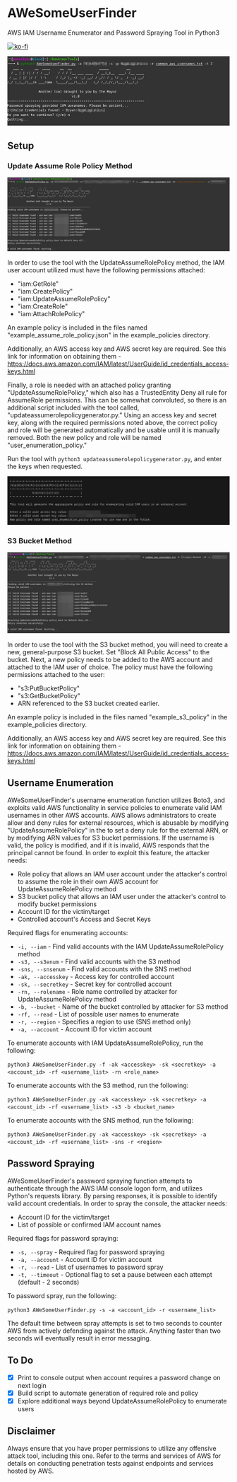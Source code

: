 # AWeSomeUserFinder
AWS IAM Username Enumerator and Password Spraying Tool in Python3

[![ko-fi](https://ko-fi.com/img/githubbutton_sm.svg)](https://ko-fi.com/M4M03Q2JN)

<p align="left">
  <img src="https://github.com/dievus/AWeSomeUserFinder/blob/main/images/image2.png"/>
</p>

## Setup

### Update Assume Role Policy Method

<p align="left">
  <img src="https://github.com/dievus/AWeSomeUserFinder/blob/main/images/image5.png" />
</p>

In order to use the tool with the UpdateAssumeRolePolicy method, the IAM user account utilized must have the following permissions attached:

- "iam:GetRole"
- "iam:CreatePolicy"
- "iam:UpdateAssumeRolePolicy"
- "iam:CreateRole"
- "iam:AttachRolePolicy"

An example policy is included in the files named "example_assume_role_policy.json" in the example_policies directory.

Additionally, an AWS access key and AWS secret key are required. See this link for information on obtaining them - https://docs.aws.amazon.com/IAM/latest/UserGuide/id_credentials_access-keys.html

Finally, a role is needed with an attached policy granting "UpdateAssumeRolePolicy," which also has a TrustedEntity Deny all rule for AssumeRole permissions. This can be somewhat convoluted, so there is an additional script included with the tool called, "updateassumerolepolicygenerator.py." Using an access key and secret key, along with the required permissions noted above, the correct policy and role will be generated automatically and be usable until it is manually removed. Both the new policy and role will be named "user_enumeration_policy."

Run the tool with `python3 updateassumerolepolicygenerator.py`, and enter the keys when requested.

<p align="left">
  <img src="https://github.com/dievus/AWeSomeUserFinder/blob/main/images/image3.png" />
</p>

### S3 Bucket Method

<p align="left">
  <img src="https://github.com/dievus/AWeSomeUserFinder/blob/main/images/image4.png" />
</p>

In order to use the tool with the S3 bucket method, you will need to create a new, general-purpose S3 bucket. Set "Block All Public Access" to the bucket. Next, a new policy needs to be added to the AWS account and attached to the IAM user of choice. The policy must have the following permissions attached to the user:

- "s3:PutBucketPolicy"
- "s3:GetBucketPolicy"
- ARN referenced to the S3 bucket created earlier.

An example policy is included in the files named "example_s3_policy" in the example_policies directory. 

Additionally, an AWS access key and AWS secret key are required. See this link for information on obtaining them - https://docs.aws.amazon.com/IAM/latest/UserGuide/id_credentials_access-keys.html

## Username Enumeration
AWeSomeUserFinder's username enumeration function utilizes Boto3, and exploits valid AWS functionality in service policies to enumerate valid IAM usernames in other AWS accounts. AWS allows administrators to create allow and deny rules for external resources, which is abusable by modifying "UpdateAssumeRolePolicy" in the  to set a deny rule for the external ARN, or by modifying ARN values for S3 bucket permissions. If the username is valid, the policy is modified, and if it is invalid, AWS responds that the principal cannot be found. In order to exploit this feature, the attacker needs:

- Role policy that allows an IAM user account under the attacker's control to assume the role in their own AWS account for UpdateAssumeRolePolicy method
- S3 bucket policy that allows an IAM user under the attacker's control to modify bucket permissions
- Account ID for the victim/target
- Controlled account's Access and Secret Keys

Required flags for enumerating accounts:

- `-i, --iam` - Find valid accounts with the IAM UpdateAssumeRolePolicy method
- `-s3, --s3enum` - Find valid accounts with the S3 method
- `-sns, --snsenum` - Find valid accounts with the SNS method
- `-ak, --accesskey` - Access key for controlled account
- `-sk, --secretkey` - Secret key for controlled account
- `-rn, --rolename` - Role name controlled by attacker for UpdateAssumeRolePolicy method
- `-b, --bucket` - Name of the bucket controlled by attacker for S3 method
- `-rf, --read` - List of possible user names to enumerate
- `-r, --region` - Specifies a region to use (SNS method only)
- `-a, --account` - Account ID for victim account

To enumerate accounts with IAM UpdateAssumeRolePolicy, run the following:

`python3 AWeSomeUserFinder.py -f -ak <accesskey> -sk <secretkey> -a <account_id> -rf <username_list> -rn <role_name>`

To enumerate accounts with the S3 method, run the following:

`python3 AWeSomeUserFinder.py -ak <accesskey> -sk <secretkey> -a <account_id> -rf <username_list> -s3 -b <bucket_name>`

To enumerate accounts with the SNS method, run the following:

`python3 AWeSomeUserFinder.py -ak <accesskey> -sk <secretkey> -a <account_id> -rf <username_list> -sns -r <region>`

## Password Spraying
AWeSomeUserFinder's password spraying function attempts to authenticate through the AWS IAM console logon form, and utilizes Python's requests library. By parsing responses, it is possible to identify valid account credentials. In order to spray the console, the attacker needs:

- Account ID for the victim/target
- List of possible or confirmed IAM account names

Required flags for password spraying:

- `-s, --spray` - Required flag for password spraying
- `-a, --account` - Account ID for victim account
- `-r, --read` - List of usernames to password spray
- `-t, --timeout` - Optional flag to set a pause between each attempt (default - 2 seconds)

To password spray, run the following:

`python3 AWeSomeUserFinder.py -s -a <account_id> -r <username_list>`

The default time between spray attempts is set to two seconds to counter AWS from actively defending against the attack. Anything faster than two seconds will eventually result in error messaging.

## To Do

- [X] Print to console output when account requires a password change on next login
- [X] Build script to automate generation of required role and policy
- [X] Explore additional ways beyond UpdateAssumeRolePolicy to enumerate users

## Disclaimer

Always ensure that you have proper permissions to utilize any offensive attack tool, including this one. Refer to the terms and services of AWS for details on conducting penetration tests against endpoints and services hosted by AWS.
